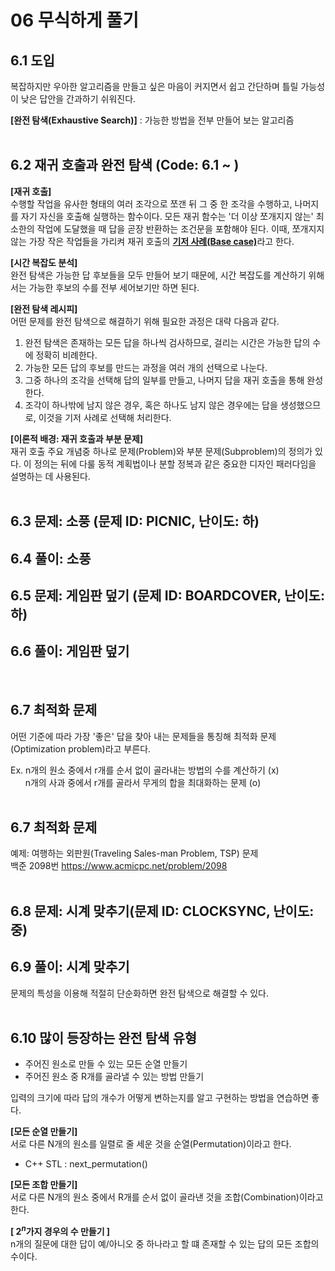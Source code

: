 # 06 무식하게 풀기

## 6.1 도입
복잡하지만 우아한 알고리즘을 만들고 싶은 마음이 커지면서 쉽고 간단하며 틀릴 가능성이 낮은 답안을 간과하기 쉬워진다.

**[완전 탐색(Exhaustive Search)]** : 가능한 방법을 전부 만들어 보는 알고리즘
<br></br>

## 6.2 재귀 호출과 완전 탐색 (Code: 6.1 ~ )
**[재귀 호출]**  
수행할 작업을 유사한 형태의 여러 조각으로 쪼갠 뒤 그 중 한 조각을 수행하고, 나머지를 자기 자신을 호출해 실행하는 함수이다. 모든 재귀 함수는 '더 이상 쪼개지지 않는' 최소한의 작업에 도달했을 때 답을 곧장 반환하는 조건문을 포함해야 된다. 이때, 쪼개지지 않는 가장 작은 작업들을 가리켜 재귀 호출의 <U>**기저 사례(Base case)**</U>라고 한다.

**[시간 복잡도 분석]**  
완전 탐색은 가능한 답 후보들을 모두 만들어 보기 때문에, 시간 복잡도를 계산하기 위해서는 가능한 후보의 수를 전부 세어보기만 하면 된다.

**[완전 탐색 레시피]**  
어떤 문제를 완전 탐색으로 해결하기 위해 필요한 과정은 대략 다음과 같다.
1. 완전 탐색은 존재하는 모든 답을 하나씩 검사하므로, 걸리는 시간은 가능한 답의 수에 정확히 비례한다.
2. 가능한 모든 답의 후보를 만드는 과정을 여러 개의 선택으로 나눈다.
3. 그중 하나의 조각을 선택해 답의 일부를 만들고, 나머지 답을 재귀 호출을 통해 완성한다.
4. 조각이 하나밖에 남지 않은 경우, 혹은 하나도 남지 않은 경우에는 답을 생성했으므로, 이것을 기저 사례로 선택해 처리한다.

**[이론적 배경: 재귀 호출과 부분 문제]**  
재귀 호출 주요 개념중 하나로 문제(Problem)와 부분 문제(Subproblem)의 정의가 있다.
이 정의는 뒤에 다룰 동적 계획법이나 분할 정복과 같은 중요한 디자인 패러다임을 설명하는 데 사용된다.
<br></br>

## 6.3 문제: 소풍 (문제 ID: PICNIC, 난이도: 하)
## 6.4 풀이: 소풍
## 6.5 문제: 게임판 덮기 (문제 ID: BOARDCOVER, 난이도: 하)
## 6.6 풀이: 게임판 덮기
<br>

## 6.7 최적화 문제
어떤 기준에 따라 가장 '좋은' 답을 찾아 내는 문제들을 통칭해 최적화 문제(Optimization problem)라고 부른다.  

Ex. n개의 원소 중에서 r개를 순서 없이 골라내는 방법의 수를 계산하기 (x)  
&nbsp;&nbsp;&nbsp;&nbsp;&nbsp;&nbsp;n개의 사과 중에서 r개를 골라서 무게의 합을 최대화하는 문제 (o)
<br></br>

## 6.7 최적화 문제
예제: 여행하는 외판원(Traveling Sales-man Problem, TSP) 문제  
백준 2098번 https://www.acmicpc.net/problem/2098
<br></br>

## 6.8 문제: 시계 맞추기(문제 ID: CLOCKSYNC, 난이도: 중)
## 6.9 풀이: 시계 맞추기
문제의 특성을 이용해 적절히 단순화하면 완전 탐색으로 해결할 수 있다.
<br></br>

## 6.10 많이 등장하는 완전 탐색 유형
- 주어진 원소로 만들 수 있는 모든 순열 만들기
- 주어진 원소 중 R개를 골라낼 수 있는 방법 만들기  

입력의 크기에 따라 답의 개수가 어떻게 변하는지를 알고 구현하는 방법을 연습하면 좋다.

**[모든 순열 만들기]**  
서로 다른 N개의 원소를 일렬로 줄 세운 것을 순열(Permutation)이라고 한다.
- C++ STL : next_permutation()

**[모든 조합 만들기]**  
서로 다른 N개의 원소 중에서 R개를 순서 없이 골라낸 것을 조합(Combination)이라고 한다.

**[ $2^n$가지 경우의 수 만들기 ]**  
n개의 질문에 대한 답이 예/아니오 중 하나라고 할 떄 존재할 수 있는 답의 모든 조합의 수이다.